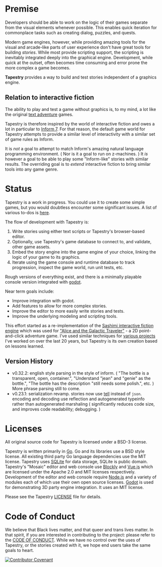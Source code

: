 

# Premise

Developers should be able to work on the logic of their games separate from the visual elements whenever possible. This enables quick iteration for commonplace tasks such as creating dialog, puzzles, and quests.

Modern game engines, however, while providing amazing tools for the visual and arcade-like parts of user experience don't have great tools for building *stories*. While most provide scripting support, the scripting is inevitably integrated deeply into the graphical engine. Development, while quick at the outset, often becomes time consuming and error prone the more complex a game becomes.

**Tapestry** provides a way to build and test stories independent of a graphics engine.

## Relation to interactive fiction

The ability to play and test a game without graphics is, to my mind, a lot like the original [text adventure](https://en.wikipedia.org/wiki/Colossal_Cave_Adventure) games. 

Tapestry is therefore inspired by the world of interactive fiction and owes a lot in particular to [Inform 7](http://inform7.com/). For that reason, the default game world for Tapestry attempts to provide a similar level of interactivity with a similar set of game rules as Inform.

It is *not* a goal to attempt to match Inform's amazing natural language programming environment. ( Nor is it a goal to run on z-machines. )  It *is* however a goal to be able to play some "Inform-like" stories with similar results. The overriding goal is to *extend* interactive fiction to bring similar tools into any game genre.

# Status

Tapestry is a work in progress. You could use it to create some simple games, but you would doubtless encounter some significant issues. A list of various to-dos is [here](https://todo.sr.ht/).

The flow of development with Tapestry is:

1. Write stories using either text scripts or Tapestry's browser-based editor.
2. Optionally, use Tapestry's game database to connect to, and validate, other game assets.
3. Embed the story engine into the game engine of your choice, linking the logic of your game to its graphics.
4. Iterate using the game console and runtime database to track progression, inspect the game world, run unit tests, etc.

Rough versions of everything exist, and there is a minimally playable console version integrated with [godot](https://godotengine.org/).

Near term goals include:

* Improve integration with godot.
* Add features to allow for more complex stories.
* Improve the editor to more easily write stories and tests.
* Improve the underlying modeling and scripting tools.

This effort started as a re-implementation of the [Sashimi interactive fiction engine](https://github.com/ionous/sashimi) which was used for ["Alice and the Galactic Traveler"](https://evermany.itch.io/alice) - a 2D point-and-click adventure game. I've used similar techniques for [various projects](https://www.linkedin.com/in/ionous/) I've worked on over the last 20 years, but Tapestry is its own creation based on lessons learned.

## Version History

- v0.32.2: english style parsing in the style of inform. ( "The bottle is a transparent, open, container.", "Understand "jean" and "genie" as the bottle.", "The bottle has the description "still needs some polish.", etc. ) More phrase parsing still to come.
- v0.23.1: serialization revamp. stories now use [tell](github.com/ionous/tell) instead of `json`. encoding and decoding use reflection and autogenerated typeinfo rather than autogenerated marshaling ( significantly reduces code size, and improves code readability; debugging. )

# Licenses

All original source code for Tapestry is licensed under a BSD-3 license.

Tapestry is written primarily in [Go](https://go.dev/). Go and its libraries use a BSD style license. All existing third party Go language dependencies use the MIT license. Tapestry uses [SQLite](https://www.sqlite.org/) for data storage, SQLite is public domain. Tapestry's "Mosaic" editor and web console use [Blockly](https://developers.google.com/blockly) and [Vue.js](https://vuejs.org/) which are licensed under the Apache 2.0 and MIT licenses respectively. Development of the editor and web console require [Node.js](https://nodejs.org/) and a variety of modules each of which use their own open source licenses. [Godot](https://godotengine.org) is used for demonstrating 3D party engine integration. It uses an MIT license.

Please see the Tapestry [LICENSE](https://git.sr.ht/~ionous/tapestry/tree/main/item/LICENSE) file for details.

# Code of Conduct

We believe that Black lives matter, and that queer and trans lives matter. In that spirit, if you are interested in contributing to the project: please refer to the [CODE OF CONDUCT](https://git.sr.ht/~ionous/tapestry/tree/main/item/CODE_OF_CONDUCT.md). While we have no control over the uses of Tapestry, or the stories created with it, we hope end users take the same goals to heart.

[![Contributor Covenant](https://img.shields.io/badge/Contributor%20Covenant-2.1-4baaaa.svg)](code_of_conduct.md) 
